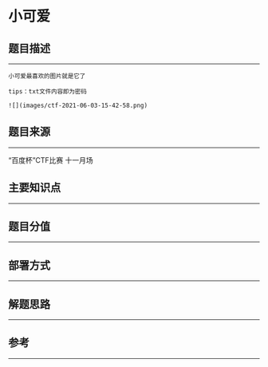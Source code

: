 # 小可爱

## 题目描述
---
```
小可爱最喜欢的图片就是它了

tips：txt文件内容即为密码

![](images/ctf-2021-06-03-15-42-58.png)
```

## 题目来源
---
“百度杯”CTF比赛 十一月场

## 主要知识点
---


## 题目分值
---


## 部署方式
---


## 解题思路
---


## 参考
---
